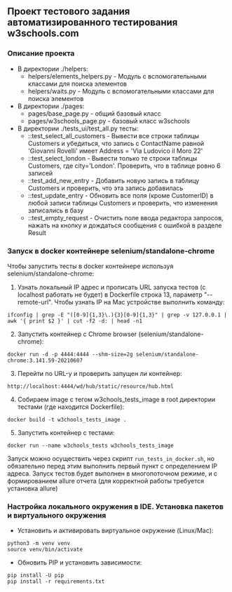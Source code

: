 ## Проект тестового задания автоматизированного тестирования w3schools.com  

### Описание проекта
+ В директории ./helpers:
  - helpers/elements_helpers.py - Модуль с вспомогательными классами для поиска элементов
  - helpers/waits.py - Модуль с вспомогательными классами для поиска элементов
+ В директории ./pages:
  - pages/base_page.py - общий базовый класс
  - pages/w3schools_page.py - базовый класс w3schools
+ В директории ./tests_ui/test_all.py тесты:
  - ::test_select_all_customers - Вывести все строки таблицы Customers и убедиться, что запись с ContactName равной 'Giovanni Rovelli' имеет
    Address = 'Via Ludovico il Moro 22'
  - ::test_select_london - Вывести только те строки таблицы Customers, где city='London'. Проверить, что в таблице ровно 6 записей
  - ::test_add_new_entry - Добавить новую запись в таблицу Customers и проверить, что эта запись добавилась
  - ::test_update_entry - Обновить все поля (кроме CustomerID) в любой записи таблицы Customers и проверить, что изменения записались в базу
  - ::test_empty_request - Очистить поле ввода редактора запросов, нажать на кнопку и дождаться сообщения с ошибкой в разделе Result

### Запуск в docker контейнере selenium/standalone-chrome

Чтобы запустить тесты в docker контейнере используя selenium/standalone-chrome:

1) Узнать локальный IP адрес и прописать URL запуска тестов (с localhost работать не будет) в Dockerfile строка 13, параметр "--remote-url". 
Чтобы узнать IP на Mac устройстве выполнить команду: 
 
``ifconfig | grep -E "([0-9]{1,3}\.){3}[0-9]{1,3}" | grep -v 127.0.0.1 | awk '{ print $2 }' | cut -f2 -d: | head -n1``

2) Запустить контейнер с Chrome browser (selenium/standalone-chrome): 

``docker run -d -p 4444:4444 --shm-size=2g selenium/standalone-chrome:3.141.59-20210607``

3) Перейти по URL-у и проверить запущен ли контейнер: 

``http://localhost:4444/wd/hub/static/resource/hub.html``

4) Собираем image с тегом w3chools_tests_image в root директории тестами (где находится Dockerfile): 

``docker build -t w3chools_tests_image .``

5) Запустить контейнер с тестами:

``docker run --name w3chools_tests w3chools_tests_image``

Запуск можно осуществить через скрипт ``run_tests_in_docker.sh``, но обязательно перед этим выполнить первый пункт с определением IP адреса. 
Запуск тестов будет выполнен в многопоточном режиме, и с формированием allure отчета (для корректной работы требуется установка allure) 

### Настройка локального окружения в IDE. Установка пакетов и виртуального окружения
- Установить и активировать виртуальное окружение (Linux/Mac):

```
python3 -m venv venv
source venv/bin/activate
```

- Обновить PIP и установить зависимости:

```
pip install -U pip
pip install -r requirements.txt
```
